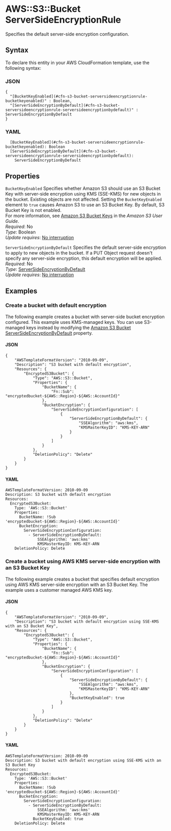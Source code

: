 # AWS::S3::Bucket ServerSideEncryptionRule<a name="aws-properties-s3-bucket-serversideencryptionrule"></a>

Specifies the default server\-side encryption configuration\.

## Syntax<a name="aws-properties-s3-bucket-serversideencryptionrule-syntax"></a>

To declare this entity in your AWS CloudFormation template, use the following syntax:

### JSON<a name="aws-properties-s3-bucket-serversideencryptionrule-syntax.json"></a>

```
{
  "[BucketKeyEnabled](#cfn-s3-bucket-serversideencryptionrule-bucketkeyenabled)" : Boolean,
  "[ServerSideEncryptionByDefault](#cfn-s3-bucket-serversideencryptionrule-serversideencryptionbydefault)" : ServerSideEncryptionByDefault
}
```

### YAML<a name="aws-properties-s3-bucket-serversideencryptionrule-syntax.yaml"></a>

```
  [BucketKeyEnabled](#cfn-s3-bucket-serversideencryptionrule-bucketkeyenabled): Boolean
  [ServerSideEncryptionByDefault](#cfn-s3-bucket-serversideencryptionrule-serversideencryptionbydefault): 
    ServerSideEncryptionByDefault
```

## Properties<a name="aws-properties-s3-bucket-serversideencryptionrule-properties"></a>

`BucketKeyEnabled`  <a name="cfn-s3-bucket-serversideencryptionrule-bucketkeyenabled"></a>
Specifies whether Amazon S3 should use an S3 Bucket Key with server\-side encryption using KMS \(SSE\-KMS\) for new objects in the bucket\. Existing objects are not affected\. Setting the `BucketKeyEnabled` element to `true` causes Amazon S3 to use an S3 Bucket Key\. By default, S3 Bucket Key is not enabled\.  
For more information, see [Amazon S3 Bucket Keys](https://docs.aws.amazon.com/AmazonS3/latest/dev/bucket-key.html) in the *Amazon S3 User Guide*\.  
*Required*: No  
*Type*: Boolean  
*Update requires*: [No interruption](https://docs.aws.amazon.com/AWSCloudFormation/latest/UserGuide/using-cfn-updating-stacks-update-behaviors.html#update-no-interrupt)

`ServerSideEncryptionByDefault`  <a name="cfn-s3-bucket-serversideencryptionrule-serversideencryptionbydefault"></a>
Specifies the default server\-side encryption to apply to new objects in the bucket\. If a PUT Object request doesn't specify any server\-side encryption, this default encryption will be applied\.  
*Required*: No  
*Type*: [ServerSideEncryptionByDefault](aws-properties-s3-bucket-serversideencryptionbydefault.md)  
*Update requires*: [No interruption](https://docs.aws.amazon.com/AWSCloudFormation/latest/UserGuide/using-cfn-updating-stacks-update-behaviors.html#update-no-interrupt)

## Examples<a name="aws-properties-s3-bucket-serversideencryptionrule--examples"></a>

### Create a bucket with default encryption<a name="aws-properties-s3-bucket-serversideencryptionrule--examples--Create_a_bucket_with_default_encryption"></a>

The following example creates a bucket with server\-side bucket encryption configured\. This example uses KMS\-managed keys\. You can use S3\-managed keys instead by modifying the [Amazon S3 Bucket ServerSideEncryptionByDefault](https://docs.aws.amazon.com/AWSCloudFormation/latest/UserGuide/aws-properties-s3-bucket-serversideencryptionbydefault.html) property\.

#### JSON<a name="aws-properties-s3-bucket-serversideencryptionrule--examples--Create_a_bucket_with_default_encryption--json"></a>

```
{
    "AWSTemplateFormatVersion": "2010-09-09",
    "Description": "S3 bucket with default encryption",
    "Resources": {
        "EncryptedS3Bucket": {
            "Type": "AWS::S3::Bucket",
            "Properties": {
                "BucketName": {
                    "Fn::Sub": "encryptedbucket-${AWS::Region}-${AWS::AccountId}"
                },
                "BucketEncryption": {
                    "ServerSideEncryptionConfiguration": [
                        {
                            "ServerSideEncryptionByDefault": {
                                "SSEAlgorithm": "aws:kms",
                                "KMSMasterKeyID": "KMS-KEY-ARN"
                            }
                        }
                    ]
                }
            },
            "DeletionPolicy": "Delete"
        }
    }
}
```

#### YAML<a name="aws-properties-s3-bucket-serversideencryptionrule--examples--Create_a_bucket_with_default_encryption--yaml"></a>

```
AWSTemplateFormatVersion: 2010-09-09
Description: S3 bucket with default encryption
Resources:
  EncryptedS3Bucket:
    Type: 'AWS::S3::Bucket'
    Properties:
      BucketName: !Sub 'encryptedbucket-${AWS::Region}-${AWS::AccountId}'
      BucketEncryption:
        ServerSideEncryptionConfiguration:
          - ServerSideEncryptionByDefault:
              SSEAlgorithm: 'aws:kms'
              KMSMasterKeyID: KMS-KEY-ARN
    DeletionPolicy: Delete
```

### Create a bucket using AWS KMS server\-side encryption with an S3 Bucket Key<a name="aws-properties-s3-bucket-serversideencryptionrule--examples--Create_a_bucket_using_AWS_KMS_server-side_encryption_with_an_S3_Bucket_Key"></a>

The following example creates a bucket that specifies default encryption using AWS KMS server\-side encryption with an S3 Bucket Key\. The example uses a customer managed AWS KMS key\.

#### JSON<a name="aws-properties-s3-bucket-serversideencryptionrule--examples--Create_a_bucket_using_AWS_KMS_server-side_encryption_with_an_S3_Bucket_Key--json"></a>

```
{
    "AWSTemplateFormatVersion": "2010-09-09",
    "Description": "S3 bucket with default encryption using SSE-KMS with an S3 Bucket Key",
    "Resources": {
        "EncryptedS3Bucket": {
            "Type": "AWS::S3::Bucket",
            "Properties": {
                "BucketName": {
                    "Fn::Sub": "encryptedbucket-${AWS::Region}-${AWS::AccountId}"
                },
                "BucketEncryption": {
                    "ServerSideEncryptionConfiguration": [
                        {
                            "ServerSideEncryptionByDefault": {
                                "SSEAlgorithm": "aws:kms",
                                "KMSMasterKeyID": "KMS-KEY-ARN"
                            },
                            "BucketKeyEnabled": true
                        }
                    ]
                }
            },
            "DeletionPolicy": "Delete"
        }
    }
}
```

#### YAML<a name="aws-properties-s3-bucket-serversideencryptionrule--examples--Create_a_bucket_using_AWS_KMS_server-side_encryption_with_an_S3_Bucket_Key--yaml"></a>

```
AWSTemplateFormatVersion: 2010-09-09
Description: S3 bucket with default encryption using SSE-KMS with an S3 Bucket Key
Resources:
  EncryptedS3Bucket:
    Type: 'AWS::S3::Bucket'
    Properties:
      BucketName: !Sub 'encryptedbucket-${AWS::Region}-${AWS::AccountId}'
      BucketEncryption:
        ServerSideEncryptionConfiguration:
          - ServerSideEncryptionByDefault:
              SSEAlgorithm: 'aws:kms'
              KMSMasterKeyID: KMS-KEY-ARN
            BucketKeyEnabled: true
    DeletionPolicy: Delete
```